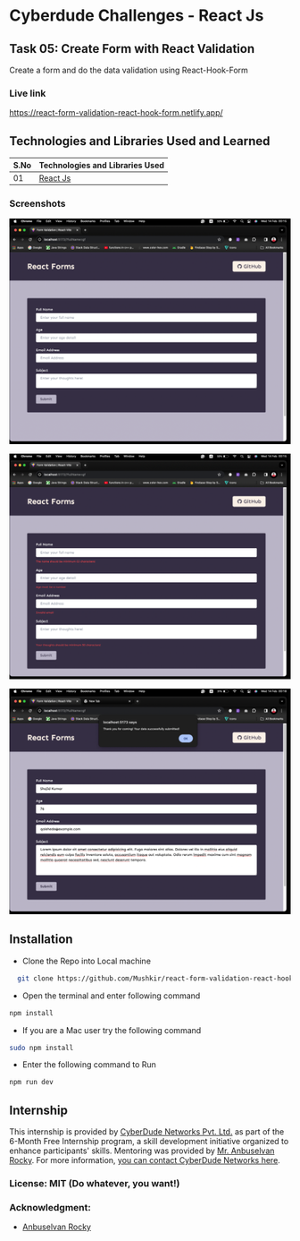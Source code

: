 # Cyberdude Challenges - React Js

## Task 05: Create Form with React Validation

Create a form and do the data validation using React-Hook-Form

### Live link

https://react-form-validation-react-hook-form.netlify.app/

## Technologies and Libraries Used and Learned

| S.No | Technologies and Libraries Used                                          |
| :--- | ------------------------------------------------------------------------ |
| 01   | [React Js](https://www.youtube.com/live/Yc8JxiCdNQE?si=kTkPpKa5uqfLubpC) |

### Screenshots

![Screenshot01](./screenshots/1.png)

![Screenshot02](./screenshots/2.png)

![Screenshot03](./screenshots/3.png)

## Installation

- Clone the Repo into Local machine

```bash
  git clone https://github.com/Mushkir/react-form-validation-react-hook-form.git

```

- Open the terminal and enter following command

```bash
npm install
```

- If you are a Mac user try the following command

```bash
sudo npm install
```

- Enter the following command to Run

```bash
npm run dev
```

## Internship

This internship is provided by [CyberDude Networks Pvt. Ltd.](https://youtube.com/cyberdudenetworks) as part of the 6-Month Free Internship program, a skill development initiative organized to enhance participants' skills. Mentoring was provided by [Mr. Anbuselvan Rocky](https://instagram.com/anbuselvanrocky). For more information, [you can contact CyberDude Networks here](https://cyberdudenetworks.com).

### License: MIT (Do whatever, you want!)

### Acknowledgment:

- [Anbuselvan Rocky](https://fb.me/anburocky3)

